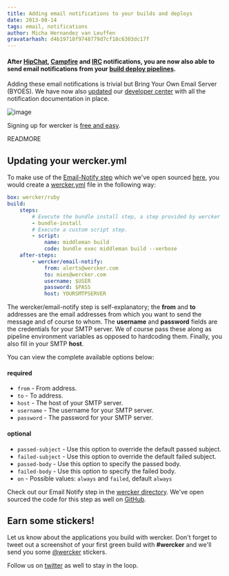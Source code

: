 ```yaml
---
title: Adding email notifications to your builds and deploys
date: 2013-08-14
tags: email, notifications
author: Micha Hernandez van Leuffen
gravatarhash: d4b19718f9748779d7cf18c6303dc17f
---
```


<h4 class="subheader">
After <a href="http://blog.wercker.com/2013/07/31/Add-hipchat-notifications.html">HipChat</a>, <a href="http://blog.wercker.com/2013/08/05/campfire-notifications-for-wercker.html">Campfire</a> and <a href="">IRC</a> notifications, you are now also able to send email notifications from your <a href="http://devcenter.wercker.com/articles/introduction/pipeline.html">build deploy pipelines</a>.
</h4>

Adding these email notifications is trivial but Bring Your Own Email Server (BYOES). We have now also [updated](http://devcenter.wercker.com/articles/werckeryml/notifications.html) our [developer center](http://devcenter.wercker.com) with all the notification documentation in place.

![image](http://f.cl.ly/items/2e1W1f0B0A0Q420E0b39/wercker%2Bemail.png)

Signing up for wercker is [free and easy](https://app.wercker.com/users/new/).

READMORE

## Updating your wercker.yml

To make use of the [Email-Notify step](https://app.wercker.com/#applications/520b5ea98a20a2624500a932/tab/details) which we've open sourced [here](https://github.com/wercker/wercker-step-email-notify), you would create a [wercker.yml](http://devcenter.wercker.com/articles/werckeryml/) file in the following way:

``` yaml
box: wercker/ruby
build:
    steps:
        # Execute the bundle install step, a step provided by wercker
        - bundle-install
        # Execute a custom script step.
        - script:
            name: middleman build
            code: bundle exec middleman build --verbose
    after-steps:
        - wercker/email-notify:
            from: alerts@wercker.com
            to: mies@wercker.com
            username: $USER
            password: $PASS
            host: YOURSMTPSERVER
```

The wercker/email-notify step is self-explanatory; the **from** and **to** addresses are the email addresses from which you want to send the message and of course to whom. The **username** and **password** fields are the credentials for your SMTP server. We of course pass these along as pipeline environment variables as opposed to hardcoding them. Finally, you also fill in your SMTP **host**.

You can view the complete available options below:

#### required

* `from` - From address.
* `to` - To address.
* `host` - The host of your SMTP server.
* `username` - The username for your SMTP server.
* `password` - The password for your SMTP server.

#### optional

* `passed-subject` - Use this option to override the default passed subject.
* `failed-subject` -  Use this option to override the default failed subject.
* `passed-body` - Use this option to specify the passed body.
* `failed-body` -  Use this option to specify the failed body.
* `on` - Possible values: `always` and `failed`, default `always`


Check out our Email Notify step in the [wercker directory](https://app.wercker.com/#applications/520b5ea98a20a2624500a932/tab/details). We've open sourced the code for this step as well on [GitHub](https://github.com/wercker/wercker-step-email-notify).

## Earn some stickers!

Let us know about the applications you build with wercker. Don't forget to tweet out a screenshot of your first green build with **#wercker** and we'll send you some [@wercker](http://twitter.com/wercker) stickers.

Follow us on [twitter](http://twitter.com/wercker) as well to stay in the loop.